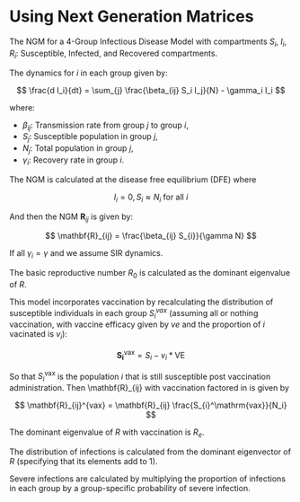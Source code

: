 # Using Next Generation Matrices

The NGM for a 4-Group Infectious Disease Model with compartments $S_i$, $I_i$, $R_i$: Susceptible, Infected, and Recovered compartments.

The dynamics for $i$ in each group given by:

$$
\frac{d I_i}{dt} = \sum_{j} \frac{\beta_{ij} S_i I_j}{N} - \gamma_i I_i
$$

where:

- $\beta_{ij}$: Transmission rate from group $j$ to group $i$,
- $S_j$: Susceptible population in group $j$,
- $N_j$: Total population in group $j$,
- $\gamma_i$: Recovery rate in group $i$.

The NGM is calculated at the disease free equilibrium (DFE) where

$$
I_i = 0, S_i \approx N_i \  \text{for all\ } i
$$

And then the NGM $\mathbf{R}_{ij}$ is given by:

$$
\mathbf{R}_{ij} = \frac{\beta_{ij} S_{i}}{\gamma N}
$$

If all $\gamma_i = \gamma$ and we assume SIR dynamics.

The basic reproductive number $R_0$ is calculated as the dominant eigenvalue of $R$.

This model incorporates vaccination by recalculating the distribution of susceptible individuals in each group $S_{i}^{vax}$ (assuming all or nothing vaccination, with vaccine efficacy given by $ve$ and the proportion of $i$ vacinated is $v_i$):

$$
\mathbf{S_{i}^\mathrm{vax}} = S_{i} - v_{i} * \mathrm{VE}
$$

So that $S_i^\mathrm{vax}$ is the population $i$ that is still susceptible post vaccination administration. Then \mathbf{R}_{ij} with vaccination factored in is given by

$$
\mathbf{R}_{ij}^{vax} = \mathbf{R}_{ij} \frac{S_{i}^\mathrm{vax}}{N_i}
$$


The dominant eigenvalue of $R$ with vaccination is $R_e$.

The distribution of infections is calculated from the dominant eigenvector of $R$ (specifying that its elements add to 1).

Severe infections are calculated by multiplying the proportion of infections in each group by a group-specific probability of severe infection.
